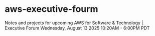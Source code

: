 # aws-executive-fourm
Notes and projects for upcoming AWS for Software &amp; Technology | Executive Forum  Wednesday, August 13 2025 10:20AM - 6:00PM PDT
